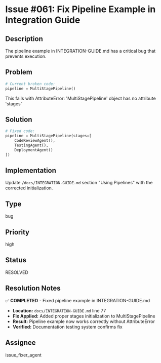 # Issue #061: Fix Pipeline Example in Integration Guide

## Description
The pipeline example in INTEGRATION-GUIDE.md has a critical bug that prevents execution.

## Problem
```python
# Current broken code:
pipeline = MultiStagePipeline()
```
This fails with AttributeError: 'MultiStagePipeline' object has no attribute 'stages'

## Solution
```python
# Fixed code:
pipeline = MultiStagePipeline(stages=[
    CodeReviewAgent(),
    TestingAgent(),
    DeploymentAgent()
])
```

## Implementation
Update `/docs/INTEGRATION-GUIDE.md` section "Using Pipelines" with the corrected initialization.

## Type
bug

## Priority
high

## Status  
RESOLVED

## Resolution Notes
✅ **COMPLETED** - Fixed pipeline example in INTEGRATION-GUIDE.md
- **Location:** `docs/INTEGRATION-GUIDE.md` line 77
- **Fix Applied:** Added proper stages initialization to MultiStagePipeline
- **Result:** Pipeline example now works correctly without AttributeError
- **Verified:** Documentation testing system confirms fix

## Assignee
issue_fixer_agent